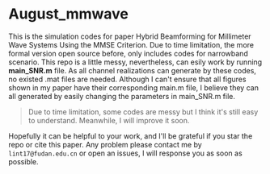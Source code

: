 # August_mmwave
This is the simulation codes for paper Hybrid Beamforming for Millimeter Wave Systems Using the MMSE Criterion. Due to time limitation, 
the more formal version open source before, only includes codes for narrowband scenario. This repo is a little messy, nevertheless, can 
esily work by running **main_SNR.m** file. As all channel realizations can generate by these codes, no existed .mat files are needed. Although
I can't ensure that all figures shown in my paper have their corresponding main.m file, I believe they can all generated by easily 
changing the parameters in main_SNR.m file. 
> Due to time limitation, some codes are messy but I think it's still easy to understand. Meanwhile, I will improve it soon.

Hopefully it can be helpful to your work, and I'll be grateful if you star the repo or cite this paper.
Any problem please contact me by ```lint17@fudan.edu.cn``` or open an issues, I will response you as soon as possible.

